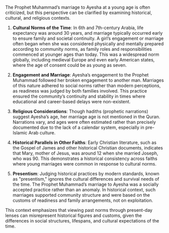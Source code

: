 The Prophet Muhammad’s marriage to Ayesha at a young age is often criticized, but this perspective can be clarified by examining historical, cultural, and religious contexts.

1. **Cultural Norms of the Time**: In 6th and 7th-century Arabia, life expectancy was around 30 years, and marriage typically occurred early to ensure family and societal continuity. A girl’s engagement or marriage often began when she was considered physically and mentally prepared according to community norms, as family roles and responsibilities commenced at younger ages than today. This was a widespread norm globally, including medieval Europe and even early American states, where the age of consent could be as young as seven.
    
2. **Engagement and Marriage**: Ayesha’s engagement to the Prophet Muhammad followed her broken engagement to another man. Marriages of this nature adhered to social norms rather than modern perceptions, as readiness was judged by both families involved. This practice ensured the community’s continuity and stability in times where educational and career-based delays were non-existent.
    
3. **Religious Considerations**: Though hadiths (prophetic narrations) suggest Ayesha’s age, her marriage age is not mentioned in the Quran. Narrations vary, and ages were often estimated rather than precisely documented due to the lack of a calendar system, especially in pre-Islamic Arab culture.
    
4. **Historical Parallels in Other Faiths**: Early Christian literature, such as the Gospel of James and other historical Christian documents, indicates that Mary, mother of Jesus, was around 12 when she married Joseph, who was 90. This demonstrates a historical consistency across faiths where young marriages were common in response to cultural norms.
    
5. **Presentism**: Judging historical practices by modern standards, known as "presentism," ignores the cultural differences and survival needs of the time. The Prophet Muhammad’s marriage to Ayesha was a socially accepted practice rather than an anomaly. In historical context, such marriages supported community structure and were based on the customs of readiness and family arrangements, not on exploitation.
    

This context emphasizes that viewing past norms through present-day lenses can misrepresent historical figures and customs, given the differences in social structures, lifespans, and cultural expectations of the time.